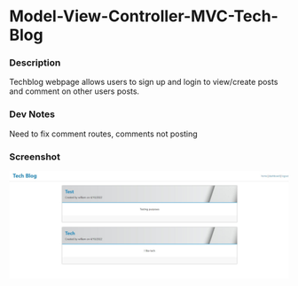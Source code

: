 # Model-View-Controller-MVC-Tech-Blog

### Description
Techblog webpage allows users to sign up and login to view/create posts and comment on other users posts.

### Dev Notes
Need to fix comment routes, comments not posting

### Screenshot
![Webpage Screenshot](/public/images/techblog.JPG)
